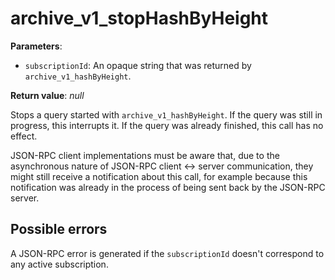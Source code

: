 # archive_v1_stopHashByHeight

**Parameters**:

- `subscriptionId`: An opaque string that was returned by `archive_v1_hashByHeight`.

**Return value**: *null*

Stops a query started with `archive_v1_hashByHeight`. If the query was still in progress, this interrupts it. If the query was already finished, this call has no effect.

JSON-RPC client implementations must be aware that, due to the asynchronous nature of JSON-RPC client <-> server communication, they might still receive a notification about this call, for example because this notification was already in the process of being sent back by the JSON-RPC server.

## Possible errors

A JSON-RPC error is generated if the `subscriptionId` doesn't correspond to any active subscription.
